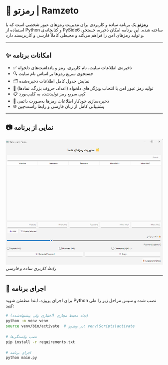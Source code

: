 # 🔐 رمزتو | Ramzeto

**رمزتو** یک برنامه ساده و کاربردی برای مدیریت رمزهای عبور شخصی است که با استفاده از Python و کتابخانه‌ی PySide6 ساخته شده. این برنامه امکان ذخیره، جستجو، و تولید رمزهای امن را فراهم می‌کند و محیطی کاملاً فارسی و کاربرپسند دارد.

---

## ✨ امکانات برنامه

- ✅ ذخیره‌ی اطلاعات سایت، نام کاربری، رمز و یادداشت‌های دلخواه
- 🔍 جستجوی سریع رمزها بر اساس نام سایت
- 🗂 نمایش جدول کامل اطلاعات ذخیره‌شده
- 🧮 تولید رمز عبور امن با انتخاب ویژگی‌های دلخواه (اعداد، حروف بزرگ، نمادها)
- 📋 کپی سریع رمز تولیدشده به کلیپ‌بورد
- 💾 ذخیره‌سازی خودکار اطلاعات رمزها به‌صورت دائمی
- 🌐 پشتیبانی کامل از زبان فارسی و رابط راست‌چین

---

## 📷 نمایی از برنامه

![Screenshot](./Screenshot.png)  
*رابط کاربری ساده و فارسی*

---

## 🚀 اجرای برنامه

برای اجرای پروژه، ابتدا مطمئن شوید Python نصب شده و سپس مراحل زیر را طی کنید:

```bash
# ایجاد محیط مجازی (اختیاری ولی پیشنهادشده)
python -m venv venv
source venv/bin/activate  # در ویندوز: venv\Scripts\activate

# نصب وابستگی‌ها
pip install -r requirements.txt

# اجرای برنامه
python main.py
